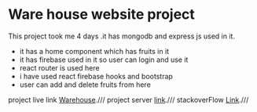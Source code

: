 # Ware house website project
 
 This project took me 4 days .it has mongodb and express js used in it.

 * it has a home component which has fruits in it
 * it has firebase used in it so user can login and use it
 * react router is used here
 * i have used react firebase hooks and bootstrap
 * user can add and delete fruits from here

project live link [Warehouse](https://splendorous-travesseiro-224117.netlify.app/).///
project server [link](https://github.com/ProgrammingHeroWC4/warehouse-management-server-side-Adnan-Eram-Argho).///
stackoverFlow [Link](https://stackoverflow.com/questions/72232381/typeerror-cant-assign-to-property-caninitemulator-on-emailgmail-com-not).///


